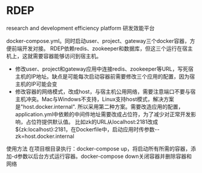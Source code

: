 # RDEP
research and development efficiency platform
研发效能平台

docker-compose.yml。同时启动user、project、gateway三个docker容器，方便前端开发对接。
RDEP依赖redis、zookeeper和数据库，但这三个运行在宿主机上，这就需要容器能够访问到宿主机。
- 修改user、project和gateway应用中连接redis、zookeeper等URL，写死宿主机的IP地址。缺点是可能每次启动容器前需要修改三个应用的配置，因为宿主机的IP可能会变
- 修改容器的网络模式，改成host，与宿主机公用网络，需要注意端口不要与宿主机冲突。Mac与Windows不支持，Linux支持host模式，解决方案是"host.docker.internal".
所以采用第二种方案。需要改造应用的配置，application.yml中依赖的中间件地址需要改成占位符，为了减少对正常开发影响，占位符提供默认值。
比如zk的URL从localhost:2181改成${zk:localhost}:2181，在Dockerfile中，启动应用时传参数--zk=host.docker.internal

使用方法
在项目根目录执行：docker-compose up，将启动所有所需的容器，添加-d参数以后台方式运行容器。docker-compose down关闭容器并删除容器和网络

